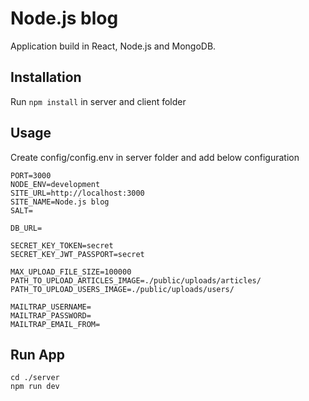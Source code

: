 # Node.js blog

Application build in React, Node.js and MongoDB. 

## Installation

Run ```npm install``` in server and client folder 

## Usage

Create config/config.env in server folder and add below configuration
```
PORT=3000
NODE_ENV=development
SITE_URL=http://localhost:3000
SITE_NAME=Node.js blog
SALT=

DB_URL=

SECRET_KEY_TOKEN=secret
SECRET_KEY_JWT_PASSPORT=secret

MAX_UPLOAD_FILE_SIZE=100000
PATH_TO_UPLOAD_ARTICLES_IMAGE=./public/uploads/articles/
PATH_TO_UPLOAD_USERS_IMAGE=./public/uploads/users/

MAILTRAP_USERNAME=
MAILTRAP_PASSWORD=
MAILTRAP_EMAIL_FROM=
```

## Run App
```
cd ./server
npm run dev
```

